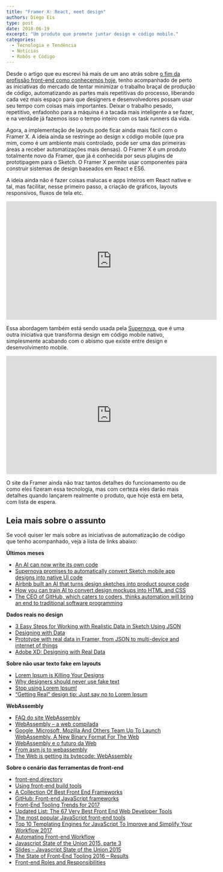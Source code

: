 ```yaml
---
title: "Framer X: React, meet design"
authors: Diego Eis
type: post
date: 2018-06-19
excerpt: "Um produto que promete juntar design e código mobile."
categories:
  - Tecnologia e Tendência
  - Notícias
  - Robôs e Código
---
```


Desde o artigo que eu escrevi há mais de um ano atrás sobre [o fim da profissão front-end como conhecemos hoje](https://tableless.com.br/carreira-de-front-end-vai-morrer/), tenho acompanhado de perto as iniciativas do mercado de tentar minimizar o trabalho braçal de produção de código, automatizando as partes mais repetitivas do processo, liberando cada vez mais espaço para que designers e desenvolvedores possam usar seu tempo com coisas mais importantes. Deixar o trabalho pesado, repetitivo, enfadonho para a máquina é a tacada mais inteligente a se fazer, e na verdade já fazemos isso o tempo inteiro com os task runners da vida.

Agora, a implementação de layouts pode ficar ainda mais fácil com o Framer X. A ideia ainda se restringe ao design x código mobile (que pra mim, como é um ambiente mais controlado, pode ser uma das primeiras áreas a receber automatizações mais densas). O Framer X é um produto totalmente novo da Framer, que já é conhecida por seus plugins de prototipagem para o Sketch. O Framer X permite usar componentes para construir sistemas de design baseados em React e ES6.

A ideia ainda não é fazer coisas malucas e apps inteiros em React native e tal, mas facilitar, nesse primeiro passo, a criação de gráficos, layouts responsivos, fluxos de tela etc.

<iframe width="560" height="315" src="https://www.youtube.com/embed/bDGDsxn67d4" frameborder="0" allow="autoplay; encrypted-media" allowfullscreen></iframe>

Essa abordagem também está sendo usada pela [Supernova](https://techcrunch.com/2018/03/13/supernova-studio/), que é uma outra iniciativa que transforma design em código mobile nativo, simplesmente acabando com o abismo que existe entre design e desenvolvimento mobile.

<iframe width="560" height="315" src="https://www.youtube.com/embed/lAdpMx1dOGE" frameborder="0" allow="autoplay; encrypted-media" allowfullscreen></iframe>

O site da Framer ainda não traz tantos detalhes do funcionamento ou de como eles fizeram essa tecnologia, mas com certeza eles darão mais detalhes quando lançarem realmente o produto, que hoje está em beta, com lista de espera.

## Leia mais sobre o assunto

Se você quiser ler mais sobre as iniciativas de automatização de código que tenho acompanhado, veja a lista de links abaixo:

**Últimos meses**

  * [An AI can now write its own code](https://www.fastcompany.com/40564859/an-ai-can-now-write-its-own-code)
  * [Supernova promises to automatically convert Sketch mobile app designs into native UI code](https://techcrunch.com/2018/03/13/supernova-studio/)
  * [Airbnb built an AI that turns design sketches into product source code](https://thenextweb.com/artificial-intelligence/2017/10/25/airbnb-ai-sketches-design-code/)
  * [How you can train AI to convert design mockups into HTML and CSS](https://thenextweb.com/syndication/2018/02/11/can-train-ai-convert-design-mockups-html-css/)
  * [The CEO of GitHub, which caters to coders, thinks automation will bring an end to traditional software programming](http://www.businessinsider.com/github-ceo-wanstrath-says-automation-will-replace-software-coding-2017-10)

**Dados reais no design**

  * [3 Easy Steps for Working with Realistic Data in Sketch Using JSON][9]
  * [Designing with Data][10]
  * [Prototype with real data in Framer, from JSON to multi-device and internet of things][11]
  * [Adobe XD: Designing with Real Data][12]

**Sobre não usar texto fake em layouts**

  * [Lorem Ipsum is Killing Your Designs][13]
  * [Why designers should never use fake text][14]
  * [Stop using Lorem Ipsum!][15]
  * [&#8220;Getting Real&#8221; design tip: Just say no to Lorem Ipsum][16]

**WebAssembly**

  * [FAQ do site WebAssembly][17]
  * [WebAssembly – a web compilada][5]
  * [Google, Microsoft, Mozilla And Others Team Up To Launch WebAssembly, A New Binary Format For The Web][18]
  * [WebAssembly e o futuro da Web][19]
  * [From asm.js to webassembly][20]
  * [The Web is getting its bytecode: WebAssembly][21]

**Sobre o cenário das ferramentas de front-end**

  * [front-end.directory][22]
  * [Using front-end build tools][23]
  * [A Collection Of Best Front End Frameworks][24]
  * [GitHub: Front-end JavaScript frameworks][25]
  * [Front-End Tooling Trends for 2017][26]
  * [Updated List: The 67 Very Best Front End Web Developer Tools][27]
  * [The most popular JavaScript front-end tools][28]
  * [Top 10 Templating Engines for JavaScript To Improve and Simplify Your Workflow 2017][29]
  * [Automating Front-end Workflow][30]
  * [Javascript State of the Union 2015, parte 3][31]
  * [Slides &#8211; Javascript State of the Union 2015][32]
  * [The State of Front-End Tooling 2016 &#8211; Results][33]
  * [Front-end Roles and Responsibilities][34]

 [1]: https://github.com/sskyy/blade
 [2]: https://rink.hockeyapp.net/apps/0172d48cceec171249a8d850fb16276b
 [3]: https://protoship.io/tools/teleport.html
 [4]: https://protoship.io/tools/uipad.html
 [5]: https://tableless.com.br/o-webassembly-vem-ai/
 [6]: https://www.wired.com/2016/10/ubers-self-driving-truck-makes-first-delivery-50000-beers/
 [7]: http://movimentoux.com/work/felipememoria/
 [8]: http://www.fmemoria.com.br/
 [9]: https://www.shopify.com/partners/blog/91010886-3-easy-steps-for-working-with-realistic-data-in-sketch-using-json
 [10]: https://medium.com/@markjenkins/designing-with-data-7f6bcd907f0a#.95haya5yq
 [11]: https://blog.framer.com/prototype-with-real-data-in-framer-from-json-to-multi-device-and-internet-of-things-6eb1ae8b8325#.fo9b8i4gz
 [12]: https://medium.com/@anirudhs/project-comet-designing-with-real-data-959beccb5c1a#.v6khfndrh
 [13]: https://www.smashingmagazine.com/2010/01/lorem-ipsum-killing-designs/
 [14]: https://thenextweb.com/dd/2015/04/09/why-designers-should-never-use-fake-text/#.tnw_zjSSHkxh
 [15]: http://www.creativebloq.com/design/stop-using-lorem-ipsum-7116907
 [16]: https://signalvnoise.com/archives/001083.php
 [17]: http://webassembly.org/docs/faq/
 [18]: https://techcrunch.com/2015/06/17/google-microsoft-mozilla-and-others-team-up-to-launch-webassembly-a-new-binary-format-for-the-web/
 [19]: https://jaydson.com/webassembly-e-o-futuro-da-web/
 [20]: https://brendaneich.com/2015/06/from-asm-js-to-webassembly
 [21]: https://arstechnica.com/information-technology/2015/06/the-web-is-getting-its-bytecode-webassembly/
 [22]: https://frontend.directory/
 [23]: http://radify.io/blog/using-build-tools/
 [24]: http://usablica.github.io/front-end-frameworks/compare.html
 [25]: https://github.com/showcases/front-end-javascript-frameworks?s=stars
 [26]: https://www.sitepoint.com/front-end-tooling-trends-2017/
 [27]: http://blog.debugme.eu/front-end-web-developer-tools/
 [28]: https://techbeacon.com/most-popular-javascript-front-end-tools
 [29]: https://colorlib.com/wp/top-templating-engines-for-javascript/
 [30]: https://speakerdeck.com/addyosmani/automating-front-end-workflow
 [31]: https://medium.com/@caiovaccaro/javascript-state-of-the-union-2015-parte-3-281aa04bece1#.bulta9j6j
 [32]: https://www.slideshare.net/Hugeinc/javascript-state-of-the-union-2015
 [33]: https://ashleynolan.co.uk/blog/frontend-tooling-survey-2016-results
 [34]: https://hackernoon.com/front-end-roles-and-responsibilities-6ee8654f1649#.gsg5zdjtr
